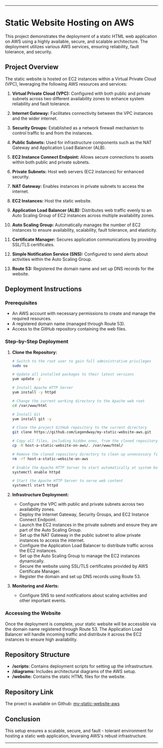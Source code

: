 
---

# Static Website Hosting on AWS

This project demonstrates the deployment of a static HTML web application on AWS using a highly available, secure, and scalable architecture. The deployment utilizes various AWS services, ensuring reliability, fault tolerance, and security.

## Project Overview

The static website is hosted on EC2 instances within a Virtual Private Cloud (VPC), leveraging the following AWS resources and services:

1. **Virtual Private Cloud (VPC):** Configured with both public and private subnets across two different availability zones to enhance system reliability and fault tolerance.
   
2. **Internet Gateway:** Facilitates connectivity between the VPC instances and the wider internet.

3. **Security Groups:** Established as a network firewall mechanism to control traffic to and from the instances.

4. **Public Subnets:** Used for infrastructure components such as the NAT Gateway and Application Load Balancer (ALB).

5. **EC2 Instance Connect Endpoint:** Allows secure connections to assets within both public and private subnets.

6. **Private Subnets:** Host web servers (EC2 instances) for enhanced security.

7. **NAT Gateway:** Enables instances in private subnets to access the internet.

8. **EC2 Instances:** Host the static website.

9. **Application Load Balancer (ALB):** Distributes web traffic evenly to an Auto Scaling Group of EC2 instances across multiple availability zones.

10. **Auto Scaling Group:** Automatically manages the number of EC2 instances to ensure availability, scalability, fault tolerance, and elasticity.

11. **Certificate Manager:** Secures application communications by providing SSL/TLS certificates.

12. **Simple Notification Service (SNS):** Configured to send alerts about activities within the Auto Scaling Group.

13. **Route 53:** Registered the domain name and set up DNS records for the website.

## Deployment Instructions

### Prerequisites

- An AWS account with necessary permissions to create and manage the required resources.
- A registered domain name (managed through Route 53).
- Access to the GitHub repository containing the web files.

### Step-by-Step Deployment

1. **Clone the Repository:**

   ```bash
   # Switch to the root user to gain full administrative privileges
   sudo su

   # Update all installed packages to their latest versions
   yum update -y

   # Install Apache HTTP Server
   yum install -y httpd

   # Change the current working directory to the Apache web root
   cd /var/www/html

   # Install Git
   yum install git -y

   # Clone the project GitHub repository to the current directory
   git clone https://github.com/Legendway/my-static-website-aws.git

   # Copy all files, including hidden ones, from the cloned repository to the Apache web root
   cp -R host-a-static-website-on-aws/. /var/www/html/

   # Remove the cloned repository directory to clean up unnecessary files
   rm -rf host-a-static-website-on-aws

   # Enable the Apache HTTP Server to start automatically at system boot
   systemctl enable httpd 

   # Start the Apache HTTP Server to serve web content
   systemctl start httpd
   ```

2. **Infrastructure Deployment:**

   - Configure the VPC with public and private subnets across two availability zones.
   - Deploy the Internet Gateway, Security Groups, and EC2 Instance Connect Endpoint.
   - Launch the EC2 instances in the private subnets and ensure they are part of the Auto Scaling Group.
   - Set up the NAT Gateway in the public subnet to allow private instances to access the internet.
   - Configure the Application Load Balancer to distribute traffic across the EC2 instances.
   - Set up the Auto Scaling Group to manage the EC2 instances dynamically.
   - Secure the website using SSL/TLS certificates provided by AWS Certificate Manager.
   - Register the domain and set up DNS records using Route 53.

3. **Monitoring and Alerts:**

   - Configure SNS to send notifications about scaling activities and other important events.

### Accessing the Website

Once the deployment is complete, your static website will be accessible via the domain name registered through Route 53. The Application Load Balancer will handle incoming traffic and distribute it across the EC2 instances to ensure high availability.

## Repository Structure

- **/scripts:** Contains deployment scripts for setting up the infrastructure.
- **/diagrams:** Includes architectural diagrams of the AWS setup.
- **/website:** Contains the static HTML files for the website.

## Repository Link
The proect is available on Github: [my-static-website-aws](https://github.com/Legendway/my-static-website-aws.git)

## Conclusion
This setup ensures a scalable, secure, and fault - tolerant environment for hosting a static web application, levaraing AWS's rebust infrastructure.

---


